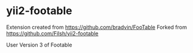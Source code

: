 yii2-footable
=============

Extension created from https://github.com/bradvin/FooTable
Forked from  https://github.com/Filsh/yii2-footable

User Version  3 of Footable
